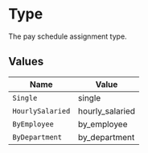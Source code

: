 # Type

The pay schedule assignment type.


## Values

| Name             | Value            |
| ---------------- | ---------------- |
| `Single`         | single           |
| `HourlySalaried` | hourly_salaried  |
| `ByEmployee`     | by_employee      |
| `ByDepartment`   | by_department    |